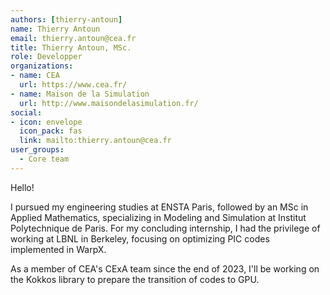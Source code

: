 ```yaml
---
authors: [thierry-antoun]
name: Thierry Antoun
email: thierry.antoun@cea.fr
title: Thierry Antoun, MSc.
role: Developper
organizations:
- name: CEA
  url: https://www.cea.fr/
- name: Maison de la Simulation
  url: http://www.maisondelasimulation.fr/
social:
- icon: envelope
  icon_pack: fas
  link: mailto:thierry.antoun@cea.fr
user_groups:
  - Core team
---
```


Hello!

I pursued my engineering studies at ENSTA Paris, followed by an MSc in Applied Mathematics, specializing in Modeling and Simulation at Institut Polytechnique de Paris. For my concluding internship, I had the privilege of working at LBNL in Berkeley, focusing on optimizing PIC codes implemented in WarpX.

As a member of CEA's CExA team since the end of 2023, I'll be working on the Kokkos library to prepare the transition of codes to GPU.
